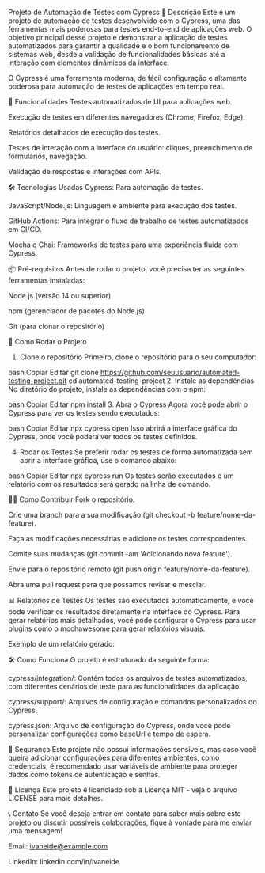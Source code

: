 Projeto de Automação de Testes com Cypress
🚀 Descrição
Este é um projeto de automação de testes desenvolvido com o Cypress, uma das ferramentas mais poderosas para testes end-to-end de aplicações web. O objetivo principal desse projeto é demonstrar a aplicação de testes automatizados para garantir a qualidade e o bom funcionamento de sistemas web, desde a validação de funcionalidades básicas até a interação com elementos dinâmicos da interface.

O Cypress é uma ferramenta moderna, de fácil configuração e altamente poderosa para automação de testes de aplicações em tempo real.

🎯 Funcionalidades
Testes automatizados de UI para aplicações web.

Execução de testes em diferentes navegadores (Chrome, Firefox, Edge).

Relatórios detalhados de execução dos testes.

Testes de interação com a interface do usuário: cliques, preenchimento de formulários, navegação.

Validação de respostas e interações com APIs.

🛠️ Tecnologias Usadas
Cypress: Para automação de testes.

JavaScript/Node.js: Linguagem e ambiente para execução dos testes.

GitHub Actions: Para integrar o fluxo de trabalho de testes automatizados em CI/CD.

Mocha e Chai: Frameworks de testes para uma experiência fluida com Cypress.

📦 Pré-requisitos
Antes de rodar o projeto, você precisa ter as seguintes ferramentas instaladas:

Node.js (versão 14 ou superior)

npm (gerenciador de pacotes do Node.js)

Git (para clonar o repositório)

🚀 Como Rodar o Projeto
1. Clone o repositório
Primeiro, clone o repositório para o seu computador:

bash
Copiar
Editar
git clone https://github.com/seuusuario/automated-testing-project.git
cd automated-testing-project
2. Instale as dependências
No diretório do projeto, instale as dependências com o npm:

bash
Copiar
Editar
npm install
3. Abra o Cypress
Agora você pode abrir o Cypress para ver os testes sendo executados:

bash
Copiar
Editar
npx cypress open
Isso abrirá a interface gráfica do Cypress, onde você poderá ver todos os testes definidos.

4. Rodar os Testes
Se preferir rodar os testes de forma automatizada sem abrir a interface gráfica, use o comando abaixo:

bash
Copiar
Editar
npx cypress run
Os testes serão executados e um relatório com os resultados será gerado na linha de comando.

🧑‍💻 Como Contribuir
Fork o repositório.

Crie uma branch para a sua modificação (git checkout -b feature/nome-da-feature).

Faça as modificações necessárias e adicione os testes correspondentes.

Comite suas mudanças (git commit -am 'Adicionando nova feature').

Envie para o repositório remoto (git push origin feature/nome-da-feature).

Abra uma pull request para que possamos revisar e mesclar.

📊 Relatórios de Testes
Os testes são executados automaticamente, e você pode verificar os resultados diretamente na interface do Cypress. Para gerar relatórios mais detalhados, você pode configurar o Cypress para usar plugins como o mochawesome para gerar relatórios visuais.

Exemplo de um relatório gerado:

🛠️ Como Funciona
O projeto é estruturado da seguinte forma:

cypress/integration/: Contém todos os arquivos de testes automatizados, com diferentes cenários de teste para as funcionalidades da aplicação.

cypress/support/: Arquivos de configuração e comandos personalizados do Cypress.

cypress.json: Arquivo de configuração do Cypress, onde você pode personalizar configurações como baseUrl e tempo de espera.

🔐 Segurança
Este projeto não possui informações sensíveis, mas caso você queira adicionar configurações para diferentes ambientes, como credenciais, é recomendado usar variáveis de ambiente para proteger dados como tokens de autenticação e senhas.

📜 Licença
Este projeto é licenciado sob a Licença MIT - veja o arquivo LICENSE para mais detalhes.

📞 Contato
Se você deseja entrar em contato para saber mais sobre este projeto ou discutir possíveis colaborações, fique à vontade para me enviar uma mensagem!

Email: ivaneide@example.com

LinkedIn: linkedin.com/in/ivaneide
